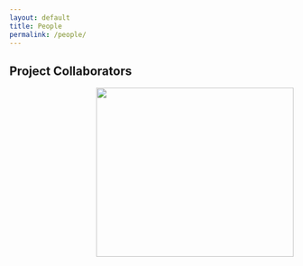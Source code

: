 ```yaml
---
layout: default
title: People
permalink: /people/
---
```


## Project Collaborators


<div style= "float: right">
<img src="{{ '/data/A_new_map_of_Scotland_with_the_roads_(8643653080) (1).jpg' | relative_url }}" width=350 height=300>
</div>
